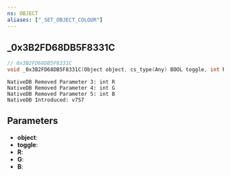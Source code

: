 ```yaml
---
ns: OBJECT
aliases: ["_SET_OBJECT_COLOUR"]
---
```

## _0x3B2FD68DB5F8331C

```c
// 0x3B2FD68DB5F8331C
void _0x3B2FD68DB5F8331C(Object object, cs_type(Any) BOOL toggle, int R, int G, int B);
```

```
NativeDB Removed Parameter 3: int R
NativeDB Removed Parameter 4: int G
NativeDB Removed Parameter 5: int B
NativeDB Introduced: v757
```

## Parameters
* **object**: 
* **toggle**: 
* **R**:
* **G**:
* **B**:
